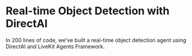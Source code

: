 # Real-time Object Detection with DirectAI

In 200 lines of code, we've built a real-time object detection agent using DirectAI and LiveKit Agents Framework.
